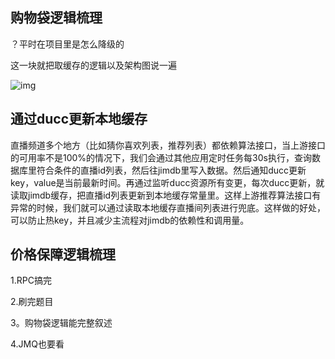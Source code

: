 ## 购物袋逻辑梳理

？平时在项目里是怎么降级的



这一块就把取缓存的逻辑以及架构图说一遍



![img](https://apijoyspace.jd.com/v1/files/TdpsvRBvssn0qxUYEjOv/link)







## 通过ducc更新本地缓存

直播频道多个地方（比如猜你喜欢列表，推荐列表）都依赖算法接口，当上游接口的可用率不是100%的情况下，我们会通过其他应用定时任务每30s执行，查询数据库里符合条件的直播id列表，然后往jimdb里写入数据。然后通知ducc更新key，value是当前最新时间。再通过监听ducc资源所有变更，每次ducc更新，就读取jimdb缓存，把直播id列表更新到本地缓存常量里。这样上游推荐算法接口有异常的时候，我们就可以通过读取本地缓存直播间列表进行兜底。这样做的好处，可以防止热key，并且减少主流程对jimdb的依赖性和调用量。



## 价格保障逻辑梳理





1.RPC搞完

2.刷完题目

3。购物袋逻辑能完整叙述

4.JMQ也要看



